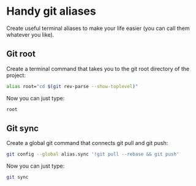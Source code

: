 # Handy git aliases

Create useful terminal aliases to make your life easier (you can call them whatever you like).

## Git root
Create a terminal command that takes you to the git root directory of the project:
```sh
alias root="cd $(git rev-parse --show-toplevel)"
```

Now you can just type:
```sh
root
```


## Git sync
Create a global git command that connects git pull and git push:

```sh
git config --global alias.sync '!git pull --rebase && git push'
```

Now you can just type:
```sh
git sync
```
